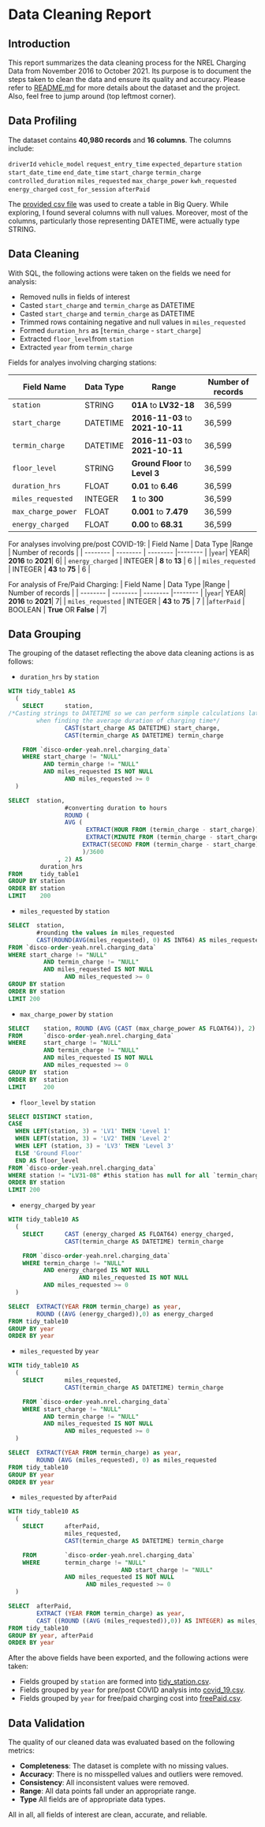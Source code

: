 # Data Cleaning Report

## Introduction
This report summarizes the data cleaning process for the NREL Charging Data from November 2016 to October 2021. Its purpose is to document the steps taken to clean the data and ensure its quality and accuracy. Please refer to [README.md](https://github.com/MantissaMr/nrel_charging/blob/c7c870ebf0d7ee3f36f57784d394258a6618908e/README.md) for more details about the dataset and the project. Also, feel free to jump around (top leftmost corner). 

## Data Profiling
The dataset contains **40,980 records** and **16 columns**. The columns include:

`driverId`
`vehicle_model`
`request_entry_time`
`expected_departure`
`station`
`start_date_time`
`end_date_time`
`start_charge`
`termin_charge`
`controlled_duration`
`miles_requested`
`max_charge_power`
`kwh_requested`
`energy_charged`
`cost_for_session`
`afterPaid`	

The [provided csv file](https://github.com/MantissaMr/nrel_charging/blob/main/Raw.csv) was used to create a table in Big Query. While exploring, I found several columns with null values. Moreover, most of the columns, particularly those representing DATETIME, were actually type STRING. 

## Data Cleaning
With SQL, the following actions were taken on the fields we need for analysis:

- Removed nulls in fields of interest
- Casted `start_charge` and `termin_charge` as DATETIME 
- Casted `start_charge` and `termin_charge` as DATETIME 
- Trimmed rows containing negative and null values in `miles_requested`
- Formed `duration_hrs` as [`termin_charge` - `start_charge`] 
- Extracted `floor_level`from `station`
- Extracted `year` from `termin_charge`

Fields for analyes involving charging stations:

| Field Name | Data Type |Range | Number of records |
| -------- | -------- | -------- |-------- |
`station` | STRING | **01A** to **LV32-18** |36,599 |
|`start_charge` | DATETIME | **2016-11-03** to **2021-10-11** | 36,599 |    
|`termin_charge` | DATETIME | **2016-11-03** to **2021-10-11** | 36,599 |
|`floor_level` | STRING |**Ground Floor** to **Level 3**| 36,599 |
|`duration_hrs` | FLOAT | **0.01** to **6.46** | 36,599 |
|`miles_requested` | INTEGER | **1** to **300** | 36,599 | 
|`max_charge_power` | FLOAT|  **0.001** to **7.479** | 36,599 | 
|`energy_charged` | FLOAT | **0.00** to **68.31** | 36,599 |

For analyses involving pre/post COVID-19:
| Field Name | Data Type |Range | Number of records |
| -------- | -------- | -------- |-------- |
|`year`| YEAR| **2016** to **2021**|    6|
| `energy_charged` | INTEGER | **8** to **13** |  6 |
| `miles_requested` | INTEGER | **43** to **75** |  6 |

For analysis of Fre/Paid Charging:
| Field Name | Data Type |Range | Number of records |
| -------- | -------- | -------- |-------- |
|`year`| YEAR| **2016** to **2021**|    7|
| `miles_requested` | INTEGER | **43** to **75** |  7 |
|`afterPaid` | BOOLEAN | **True** OR **False** | 7|

## Data Grouping 
The grouping of the dataset reflecting the above data cleaning actions is as follows: 

- `duration_hrs` by `station` 
``` sql
WITH tidy_table1 AS 
  (
    SELECT      station,
/*Casting strings to DATETIME so we can perform simple calculations later
		when finding the average duration of charging time*/
                CAST(start_charge AS DATETIME) start_charge,
                CAST(termin_charge AS DATETIME) termin_charge

    FROM `disco-order-yeah.nrel.charging_data`
    WHERE start_charge != "NULL"
          AND termin_charge != "NULL"
          AND miles_requested IS NOT NULL
			    AND miles_requested >= 0
  )

SELECT  station,
				#converting duration to hours
				ROUND (
                AVG (
                      EXTRACT(HOUR FROM (termin_charge - start_charge)) * 3600 +
                      EXTRACT(MINUTE FROM (termin_charge - start_charge)) * 60 +
                     EXTRACT(SECOND FROM (termin_charge - start_charge))
                     )/3600
              , 2) AS
         duration_hrs  
FROM     tidy_table1
GROUP BY station
ORDER BY station  
LIMIT    200
```

- `miles_requested` by `station`
``` sql
SELECT  station,
        #rounding the values in miles_requested
        CAST(ROUND(AVG(miles_requested), 0) AS INT64) AS miles_requested
FROM `disco-order-yeah.nrel.charging_data`
WHERE start_charge != "NULL"
          AND termin_charge != "NULL"
          AND miles_requested IS NOT NULL 
			    AND miles_requested >= 0
GROUP BY station 
ORDER BY station 
LIMIT 200
```

- `max_charge_power` by `station`
```sql 
SELECT    station, ROUND (AVG (CAST (max_charge_power AS FLOAT64)), 2) AS max_charge_power
FROM      `disco-order-yeah.nrel.charging_data`
WHERE     start_charge != "NULL"
          AND termin_charge != "NULL"		
          AND miles_requested IS NOT NULL
          AND miles_requested >= 0  
GROUP BY  station
ORDER BY  station 
LIMIT     200
```

- `floor_level` by `station` 
```sql
SELECT DISTINCT station,
CASE
  WHEN LEFT(station, 3) = 'LV1' THEN 'Level 1'
  WHEN LEFT(station, 3) = 'LV2' THEN 'Level 2'
  WHEN LEFT (station, 3) = 'LV3' THEN 'Level 3'
  ELSE 'Ground Floor'
  END AS floor_level
FROM `disco-order-yeah.nrel.charging_data`
WHERE station != "LV31-08" #this station has null for all `termin_charge` and `start_charge` fields
ORDER BY station
LIMIT 200
```

- `energy_charged` by `year` 
```sql 
WITH tidy_table10 AS 
  (
    SELECT      CAST (energy_charged AS FLOAT64) energy_charged,
                CAST(termin_charge AS DATETIME) termin_charge

    FROM `disco-order-yeah.nrel.charging_data`
    WHERE termin_charge != "NULL"
          AND energy_charged IS NOT NULL
					AND miles_requested IS NOT NULL
          AND miles_requested >= 0
  )

SELECT  EXTRACT(YEAR FROM termin_charge) as year,
        ROUND ((AVG (energy_charged)),0) as energy_charged
FROM tidy_table10
GROUP BY year
ORDER BY year
```

- `miles_requested` by `year` 
```sql 
WITH tidy_table10 AS 
  (
    SELECT      miles_requested,
                CAST(termin_charge AS DATETIME) termin_charge

    FROM `disco-order-yeah.nrel.charging_data`
    WHERE start_charge != "NULL"
          AND termin_charge != "NULL"
          AND miles_requested IS NOT NULL 
			    AND miles_requested >= 0 
  )

SELECT  EXTRACT(YEAR FROM termin_charge) as year,
        ROUND (AVG (miles_requested), 0) as miles_requested
FROM tidy_table10
GROUP BY year
ORDER BY year
```

- `miles_requested` by `afterPaid` 
```sql 
WITH tidy_table10 AS 
  (
    SELECT      afterPaid,
                miles_requested,
                CAST(termin_charge AS DATETIME) termin_charge

    FROM        `disco-order-yeah.nrel.charging_data`
    WHERE       termin_charge != "NULL"
								AND start_charge != "NULL"
                AND miles_requested IS NOT NULL
			          AND miles_requested >= 0
  )

SELECT  afterPaid,
        EXTRACT (YEAR FROM termin_charge) as year,
        CAST ((ROUND ((AVG (miles_requested)),0)) AS INTEGER) as miles_requested,
FROM tidy_table10
GROUP BY year, afterPaid
ORDER BY year
```

After the above fields have been exported, and the following actions were taken:

- Fields grouped by `station` are formed into [tidy_station.csv](https://github.com/MantissaMr/nrel_charging/blob/main/tidy_station.csv).
- Fields grouped by `year` for pre/post COVID analysis into [covid_19.csv](https://github.com/MantissaMr/nrel_charging/blob/main/covid_19.csv).
- Fields grouped by `year` for free/paid charging cost into [freePaid.csv](https://github.com/MantissaMr/nrel_charging/blob/main/freePaid.csv).

## Data Validation 
The quality of our cleaned data was evaluated based on the following metrics:

- **Completeness**: The dataset is complete with no missing values.
- **Accuracy**: There is no misspelled values and outliers were removed. 
- **Consistency**: All inconsistent values were removed.
- **Range**: All data points fall under an appropriate range.
- **Type** All fields are of appropriate data types. 


All in all, all fields of interest are clean, accurate, and reliable.

